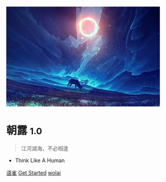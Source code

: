 <!-- _coverpage.md -->

![logo](media/picture/../pictures/cover/th.png)

# 朝露 <small>1.0</small>

> 江河湖海，不必相逢

- Think Like A Human 

[语雀](https://www.yuque.com/dashboard)
[Get Started](#hello)
[wolai](https://www.wolai.com/t2v1f9Qrt9uk75WB2ktkzL)
